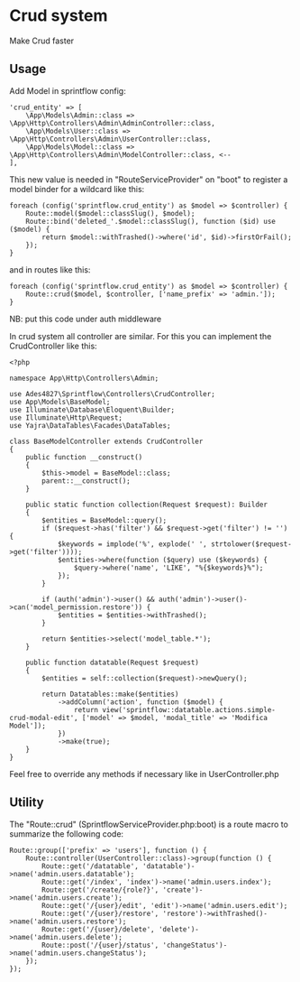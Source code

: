 # Crud system

Make Crud faster

## Usage

Add Model in sprintflow config:
```
'crud_entity' => [
    \App\Models\Admin::class => \App\Http\Controllers\Admin\AdminController::class,
    \App\Models\User::class => \App\Http\Controllers\Admin\UserController::class,
    \App\Models\Model::class => \App\Http\Controllers\Admin\ModelController::class, <--
],
```

This new value is needed in "RouteServiceProvider" on "boot" to register a model binder for a wildcard like this:
```
foreach (config('sprintflow.crud_entity') as $model => $controller) {
    Route::model($model::classSlug(), $model);
    Route::bind('deleted_'.$model::classSlug(), function ($id) use ($model) {
        return $model::withTrashed()->where('id', $id)->firstOrFail();
    });
}
```

and in routes like this:
```
foreach (config('sprintflow.crud_entity') as $model => $controller) {
    Route::crud($model, $controller, ['name_prefix' => 'admin.']);
}
```
NB: put this code under auth middleware

In crud system all controller are similar. For this you can implement the CrudController like this:
```
<?php

namespace App\Http\Controllers\Admin;

use Ades4827\Sprintflow\Controllers\CrudController;
use App\Models\BaseModel;
use Illuminate\Database\Eloquent\Builder;
use Illuminate\Http\Request;
use Yajra\DataTables\Facades\DataTables;

class BaseModelController extends CrudController
{
    public function __construct()
    {
        $this->model = BaseModel::class;
        parent::__construct();
    }

    public static function collection(Request $request): Builder
    {
        $entities = BaseModel::query();
        if ($request->has('filter') && $request->get('filter') != '') {
            $keywords = implode('%', explode(' ', strtolower($request->get('filter'))));
            $entities->where(function ($query) use ($keywords) {
                $query->where('name', 'LIKE', "%{$keywords}%");
            });
        }

        if (auth('admin')->user() && auth('admin')->user()->can('model_permission.restore')) {
            $entities = $entities->withTrashed();
        }

        return $entities->select('model_table.*');
    }

    public function datatable(Request $request)
    {
        $entities = self::collection($request)->newQuery();

        return Datatables::make($entities)
            ->addColumn('action', function ($model) {
                return view('sprintflow::datatable.actions.simple-crud-modal-edit', ['model' => $model, 'modal_title' => 'Modifica Model']);
            })
            ->make(true);
    }
}

```
Feel free to override any methods if necessary like in UserController.php


## Utility

The "Route::crud" (SprintflowServiceProvider.php:boot) is a route macro to summarize the following code:
```
Route::group(['prefix' => 'users'], function () {
    Route::controller(UserController::class)->group(function () {
        Route::get('/datatable', 'datatable')->name('admin.users.datatable');
        Route::get('/index', 'index')->name('admin.users.index');
        Route::get('/create/{role?}', 'create')->name('admin.users.create');
        Route::get('/{user}/edit', 'edit')->name('admin.users.edit');
        Route::get('/{user}/restore', 'restore')->withTrashed()->name('admin.users.restore');
        Route::get('/{user}/delete', 'delete')->name('admin.users.delete');
        Route::post('/{user}/status', 'changeStatus')->name('admin.users.changeStatus');
    });
});
```

